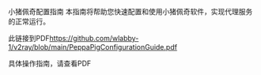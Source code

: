 小猪佩奇配置指南
本指南将帮助您快速配置和使用小猪佩奇软件，实现代理服务的正常运行。

此链接到PDF[https://github.com/wlabby-1/v2ray/blob/main/PeppaPigConfigurationGuide.pdf
](https://github.com/wlabby-1/PeppaPigConfigurationGuide/blob/main/PeppaPigConfigurationGuide.pdf)

具体操作指南，请查看PDF
